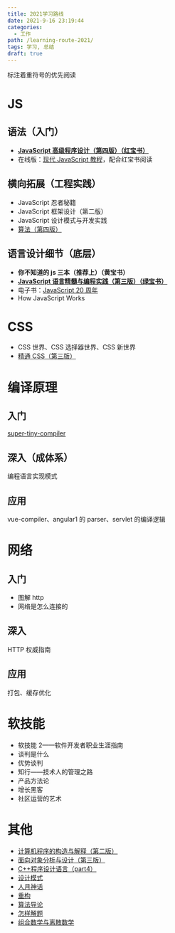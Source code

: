 ```yaml
---
title: 2021学习路线
date: 2021-9-16 23:19:44
categories:
  - 工作
path: /learning-route-2021/
tags: 学习, 总结
draft: true
---
```


标注着重符号的优先阅读

# JS

## 语法（入门）

-  [**JavaScript 高级程序设计（第四版）（红宝书）**](https://book.douban.com/subject/35175321/)
-  在线版：[现代 JavaScript 教程](https://zh.javascript.info/)，配合红宝书阅读

## 横向拓展（工程实践）

-  JavaScript 忍者秘籍
-  JavaScript 框架设计（第二版）
-  JavaScript 设计模式与开发实践
-  [算法（第四版）](https://book.douban.com/subject/19952400/)

## 语言设计细节（底层）

-  **你不知道的 js 三本（推荐上）（黄宝书）**
-  [**JavaScript 语言精髓与编程实践（第三版）（绿宝书）**](https://book.douban.com/subject/35085910/)
-  电子书：[JavaScript 20 周年](https://zhuanlan.zhihu.com/p/257990478)
-  How JavaScript Works

# CSS

-  CSS 世界、CSS 选择器世界、CSS 新世界
-  [精通 CSS（第三版）](https://book.douban.com/subject/30450258/)

# 编译原理

## 入门

[super-tiny-compiler](https://github.com/jamiebuilds/the-super-tiny-compiler)

## 深入（成体系）

编程语言实现模式

## 应用

vue-compiler、angular1 的 parser、servlet 的编译逻辑

# 网络

## 入门

-  图解 http
-  网络是怎么连接的

## 深入

HTTP 权威指南

## 应用

打包、缓存优化

# 软技能

-  软技能 2——软件开发者职业生涯指南
-  谈判是什么
-  优势谈判
-  知行——技术人的管理之路
-  产品方法论
-  增长黑客
-  社区运营的艺术

# 其他

-  [计算机程序的构造与解释（第二版）](https://book.douban.com/subject/1148282/)
-  [面向对象分析与设计（第三版）](https://book.douban.com/subject/3892590/)
-  [C++程序设计语言（part4）](https://book.douban.com/subject/4604591/)
-  [设计模式](https://book.douban.com/subject/1052241/)
-  [人月神话](https://book.douban.com/subject/1102259/)
-  [重构](https://book.douban.com/subject/4262627/)
-  [算法导论](https://book.douban.com/subject/20432061/)
-  [怎样解题](https://book.douban.com/subject/30373956/)
-  [组合数学与离散数学](https://book.douban.com/subject/2115207/)
